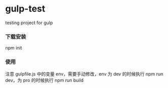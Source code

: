 # gulp-test
testing project for gulp

### 下载安装
npm init

### 使用
注意 gulpfile.js 中的变量 env，需要手动修改，env 为 dev 的时候执行 npm run dev，为 pro 的时候执行 npm run build
